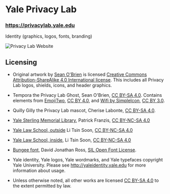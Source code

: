 # Yale Privacy Lab
### https://privacylab.yale.edu

Identity (graphics, logos, fonts, branding)

![Privacy Lab Website](https://github.com/seandiggity/privacylab-identity/raw/master/screenshots/screenshot-privacylab_website.png)

## Licensing

* Original artwork by [Sean O'Brien](https://webio.me) is licensed [Creative Commons Attribution-ShareAlike 4.0 International license](https://creativecommons.org/licenses/by-sa/4.0/).  This includes all Privacy Lab logos, shields, icons, and header graphics.

* Tempora the Privacy Lab Ghost, Sean O'Brien, [CC BY-SA 4.0](https://creativecommons.org/licenses/by-sa/4.0/). Contains elements from [EmojiTwo](https://emojitwo.github.io/), [CC BY 4.0](http://creativecommons.org/licenses/by/4.0/), and [Wifi by SimpleIcon](http://www.flaticon.com/free-icon/wifi-medium-signal-symbol_34143), [CC BY 3.0](http://creativecommons.org/licenses/by/3.0/).

* Quilly Gilly the Privacy Lab mascot, Cherise Labonte, [CC BY-SA 4.0](http://creativecommons.org/licenses/by-sa/4.0/).

* [Yale Sterling Memorial Library](https://www.flickr.com/photos/franzis/30707414752), Patrick Franzis, [CC BY-NC-SA 4.0](http://creativecommons.org/licenses/by-nc-sa/4.0/)

* [Yale Law School, outside](https://www.flickr.com/photos/polytikus/6014174179/) Li Tsin Soon, [CC BY-NC-SA 4.0](http://creativecommons.org/licenses/by-nc-sa/4.0/)

* [Yale Law School, inside](https://www.flickr.com/photos/polytikus/6014731894/), Li Tsin Soon, [CC BY-NC-SA 4.0](http://creativecommons.org/licenses/by-nc-sa/4.0/)

* [Bungee font](https://www.fontsquirrel.com/fonts/bungee), David Jonathan Ross, [SIL Open Font License](https://www.fontsquirrel.com/license/bungee).

* Yale identity, Yale logos, Yale wordmarks, and Yale typefaces copyright Yale University. Please see http://yaleidentity.yale.edu for more information about usage.

* Unless otherwise noted, all other works are licensed [CC BY-SA 4.0](https://creativecommons.org/licenses/by-sa/4.0/) to the extent permitted by law.

